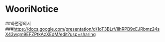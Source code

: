 # WooriNotice

##화면정의서
###https://docs.google.com/presentation/d/1oT3BLrVIlhRPB9xEJRbmz24sX43wqm9EFZPtkAzXEdM/edit?usp=sharing
